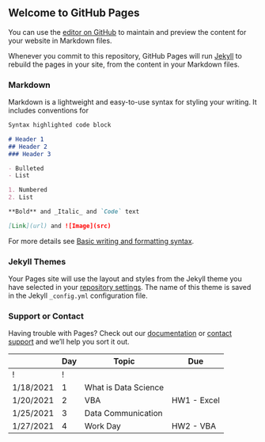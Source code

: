## Welcome to GitHub Pages

You can use the [editor on GitHub](https://github.com/mlmarteja/MarkDown/edit/gh-pages/index.md) to maintain and preview the content for your website in Markdown files.

Whenever you commit to this repository, GitHub Pages will run [Jekyll](https://jekyllrb.com/) to rebuild the pages in your site, from the content in your Markdown files.

### Markdown

Markdown is a lightweight and easy-to-use syntax for styling your writing. It includes conventions for

```markdown
Syntax highlighted code block

# Header 1
## Header 2
### Header 3

- Bulleted
- List

1. Numbered
2. List

**Bold** and _Italic_ and `Code` text

[Link](url) and ![Image](src)
```

For more details see [Basic writing and formatting syntax](https://docs.github.com/en/github/writing-on-github/getting-started-with-writing-and-formatting-on-github/basic-writing-and-formatting-syntax).

### Jekyll Themes

Your Pages site will use the layout and styles from the Jekyll theme you have selected in your [repository settings](https://github.com/mlmarteja/MarkDown/settings/pages). The name of this theme is saved in the Jekyll `_config.yml` configuration file.

### Support or Contact

Having trouble with Pages? Check out our [documentation](https://docs.github.com/categories/github-pages-basics/) or [contact support](https://support.github.com/contact) and we’ll help you sort it out.

|            | Day  | Topic                  | Due          |
|------------|------|------------------------|--------------|
| !          | !    |                        |              |
| 1/18/2021  | 1    | What is Data Science   |              |
| 1/20/2021  | 2    | VBA                    | HW1 - Excel  |
| 1/25/2021  | 3    | Data Communication     |              |
| 1/27/2021  | 4    | Work Day               | HW2 - VBA    |

